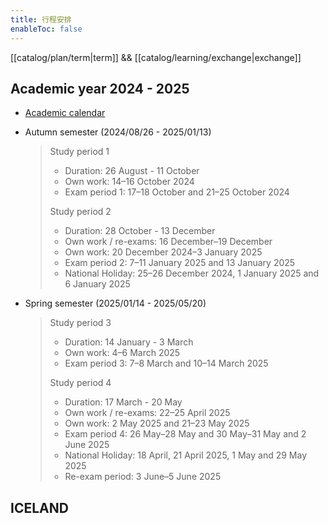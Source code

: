 ```yaml
---
title: 行程安排
enableToc: false
---
```

[[catalog/plan/term|term]] && [[catalog/learning/exchange|exchange]]

## Academic year 2024 - 2025

- [Academic calendar](https://intra.kth.se/en/utbildning/tentamen-och-schema/lasarsindelning/lasaret-2024-2025-1.1212249)

- Autumn semester (2024/08/26 - 2025/01/13)

  > Study period 1
  >
  > - Duration: 26 August - 11 October
  > - Own work: 14–16 October 2024
  > - Exam period 1: 17–18 October and 21–25 October 2024
  >
  > Study period 2
  >
  > - Duration: 28 October - 13 December
  > - Own work / re-exams: 16 December–19 December
  > - Own work: 20 December 2024–3 January 2025
  > - Exam period 2: 7–11 January 2025 and 13 January 2025
  > - National Holiday: 25–26 December 2024, 1 January 2025 and 6 January 2025

- Spring semester (2025/01/14 - 2025/05/20)

  > Study period 3
  >
  > - Duration: 14 January - 3 March
  > - Own work: 4–6 March 2025
  > - Exam period 3: 7–8 March and 10–14 March 2025
  >
  > Study period 4
  >
  > - Duration: 17 March - 20 May
  > - Own work / re-exams: 22–25 April 2025
  > - Own work: 2 May 2025 and 21–23 May 2025
  > - Exam period 4: 26 May–28 May and 30 May–31 May and 2 June 2025
  > - National Holiday: 18 April, 21 April 2025, 1 May and 29 May 2025
  > - Re-exam period: 3 June–5 June 2025

## ICELAND
